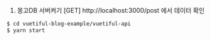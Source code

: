 1. 몽고DB 서버켜기
[GET]
http://localhost:3000/post 에서 데이터 확인

```bash
$ cd vuetiful-blog-example/vuetiful-api
$ yarn start
```